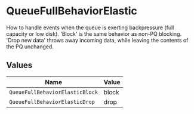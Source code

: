 # QueueFullBehaviorElastic

How to handle events when the queue is exerting backpressure (full capacity or low disk). 'Block' is the same behavior as non-PQ blocking. 'Drop new data' throws away incoming data, while leaving the contents of the PQ unchanged.


## Values

| Name                            | Value                           |
| ------------------------------- | ------------------------------- |
| `QueueFullBehaviorElasticBlock` | block                           |
| `QueueFullBehaviorElasticDrop`  | drop                            |
